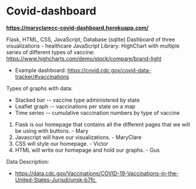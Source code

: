 # Covid-dashboard


**https://maryclarecc-covid-dashboard.herokuapp.com/**



Flask, HTML, CSS, JavaScript, Database (sqlite)
Dashboard of three visualizations - healthcare
JavaScript Library: HighChart with multiple series of different types of vaccine: https://www.highcharts.com/demo/stock/compare/brand-light

* Example dashboard: https://covid.cdc.gov/covid-data-tracker/#vaccinations

Types of graphs with data:

* Stacked bar -- vaccine type administered by state
* Leaflet graph -- vaccinations per state on a map
* Time series -- cumulative vaccination numbers by type of vaccine

1. Flask is our homepage that contains all the different pages that we will be using with buttons. - Mary
2. Javascript will have our visualizations. - MaryClare
3. CSS will style our homepage. - Victor
4. HTML will write our homepage and hold our graphs. - Gus

Data Description: 
* https://data.cdc.gov/Vaccinations/COVID-19-Vaccinations-in-the-United-States-Jurisdi/unsk-b7fc 



